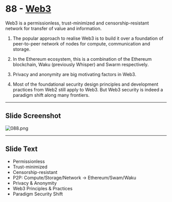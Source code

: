 # 88 - [Web3](Web3.md)

Web3 is a permissionless, trust-minimized and censorship-resistant network for transfer of value and information. 

1. The popular approach to realise Web3 is to build it over a foundation of peer-to-peer network of nodes for compute, communication and storage. 
    
2. In the Ethereum ecosystem, this is a combination of the Ethereum blockchain, Waku (previously Whisper) and Swarm respectively. 
    
3. Privacy and anonymity are big motivating factors in Web3.
    
4. Most of the foundational security design principles and development practices from Web2 still apply to Web3. But Web3 security is indeed a paradigm shift along many frontiers.

___
## Slide Screenshot
![088.png](../../images/1.%20Ethereum%20101/088.png)
___
## Slide Text
- Permissionless
- Trust-minimized
- Censorship-resistant
- P2P: Compute/Storage/Network -> Ethereum/Swam/Waku
- Privacy & Anonymity
- Web3 Principles & Practices
- Paradigm Security Shift 

